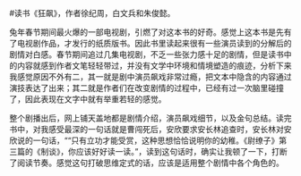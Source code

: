 #读书《狂飙》，作者徐纪周，白文兵和朱俊懿。

兔年春节期间最火爆的一部电视剧，引燃了对这本书的好奇。感觉上这本书是先有了电视剧作品，才发行的纸质版书。因此书里读起来很有一些演员读到的分解后的剧情对白感。春节期间追过几集电视剧，不乏一些张力感十足的剧情，但是读书中的内容就感到作者文笔轻轻带过，并没有文学中环境和情境塑造的痕迹，分析下来我感觉原因不外有二，其一就是剧中演员飙戏非常过瘾，把文本中隐含的内容通过演技表达了出来；其二就是作者们在改变剧情的过程中，已经有过一次脑里碰撞了，因此表现在文字中就有举重若轻的感觉。

整个剧播出后，网上铺天盖地都是剧情介绍，演员飙戏细节，以及金句总结。读完书中，对我感受最深的一句话就是曹闯死后，安欣要求安长林追查时，安长林对安欣说的一句话，““只有立功才能受赏，这种思想恰恰说明你的幼稚。《尉缭子》第三篇的《制谈》，你应该好好读一读。”，读到这句话时，确实让我顿了一下，打断了阅读节奏。感觉这句打破思维定式的话，应该是适用整个剧情中各个角色的。
